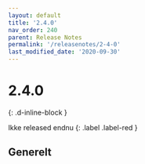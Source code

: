 ```yaml
---
layout: default
title: '2.4.0'
nav_order: 240
parent: Release Notes
permalink: '/releasenotes/2-4-0'
last_modified_date: '2020-09-30'
---
```


# 2.4.0
{: .d-inline-block }

Ikke released endnu
{: .label .label-red }

## Generelt
